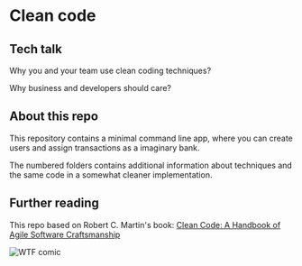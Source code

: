 # Clean code
## Tech talk

Why you and your team use clean coding techniques?

Why business and developers should care?

## About this repo

This repository contains a minimal command line app, where you can create
users and assign transactions as a imaginary bank.

The numbered folders contains additional information about techniques and
the same code in a somewhat cleaner implementation.

## Further reading

This repo based on Robert C. Martin's book: [Clean Code: A Handbook of Agile Software Craftsmanship](http://a.co/fa8QVwT)

![WTF comic](https://s-media-cache-ak0.pinimg.com/736x/ff/68/a5/ff68a5a9d71c3eea9ae4f9e8fed469d1--bad-geek-humor.jpg)
